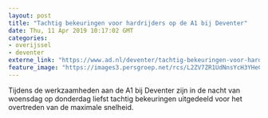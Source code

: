 ```yaml
---
layout: post
title: "Tachtig bekeuringen voor hardrijders op de A1 bij Deventer"
date: Thu, 11 Apr 2019 10:17:02 GMT
categories: 
- overijssel 
- deventer 
externe_link: "https://www.ad.nl/deventer/tachtig-bekeuringen-voor-hardrijders-op-de-a1-bij-deventer~a6bbdfd6/"
feature_image: "https://images3.persgroep.net/rcs/L2ZV7ZR1UdNnsYcH3YHeC1GOW7s/diocontent/137595203/_fitwidth/400/?appId=21791a8992982cd8da851550a453bd7f&quality=0.7"
---
```


Tijdens de werkzaamheden aan de A1 bij Deventer zijn in de nacht van woensdag op donderdag liefst tachtig bekeuringen uitgedeeld voor het overtreden van de maximale snelheid.
